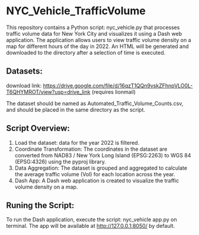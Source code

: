 # NYC_Vehicle_TrafficVolume

This repository contains a Python script: nyc_vehicle.py that processes traffic volume data for New York City and visualizes it using a Dash web application. 
The application allows users to view traffic volume density on a map for different hours of the day in 2022. 
An HTML will be generated and downloaded to the directory after a selection of time is executed.

## Datasets:
download link: https://drive.google.com/file/d/16qzT1QQn9vskZFhnpVLO0L-T6QHYMROT/view?usp=drive_link
(requires lionmail)

The dataset should be named as Automated_Traffic_Volume_Counts.csv, and should be placed in the same directory as the script.

## Script Overview:

1. Load the dataset: data for the year 2022 is filtered.
2. Coordinate Transformation: The coordinates in the dataset are converted from NAD83 / New York Long Island (EPSG:2263) to WGS 84 (EPSG:4326) using the pyproj library.
3. Data Aggregation: The dataset is grouped and aggregated to calculate the average traffic volume (Vol) for each location across the year.
4. Dash App: A Dash web application is created to visualize the traffic volume density on a map.

## Runing the Script:
To run the Dash application, execute the script: nyc_vehicle app.py on terminal.
The app will be available at http://127.0.0.1:8050/ by default.




